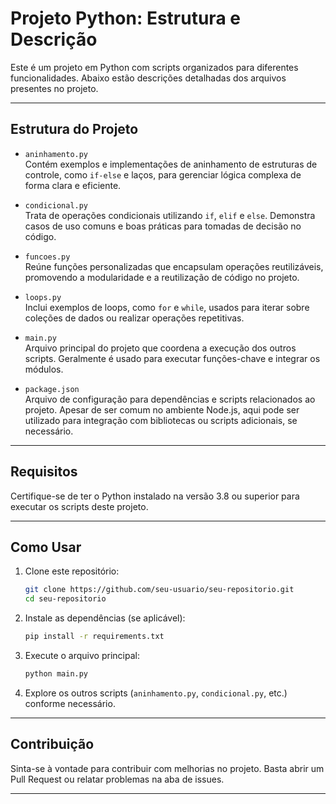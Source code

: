 

# Projeto Python: Estrutura e Descrição

Este é um projeto em Python com scripts organizados para diferentes funcionalidades. Abaixo estão descrições detalhadas dos arquivos presentes no projeto.

---

## Estrutura do Projeto

- `aninhamento.py`  
  Contém exemplos e implementações de aninhamento de estruturas de controle, como `if-else` e laços, para gerenciar lógica complexa de forma clara e eficiente.

- `condicional.py`  
  Trata de operações condicionais utilizando `if`, `elif` e `else`. Demonstra casos de uso comuns e boas práticas para tomadas de decisão no código.

- `funcoes.py`  
  Reúne funções personalizadas que encapsulam operações reutilizáveis, promovendo a modularidade e a reutilização de código no projeto.

- `loops.py`  
  Inclui exemplos de loops, como `for` e `while`, usados para iterar sobre coleções de dados ou realizar operações repetitivas.

- `main.py`  
  Arquivo principal do projeto que coordena a execução dos outros scripts. Geralmente é usado para executar funções-chave e integrar os módulos.

- `package.json`  
  Arquivo de configuração para dependências e scripts relacionados ao projeto. Apesar de ser comum no ambiente Node.js, aqui pode ser utilizado para integração com bibliotecas ou scripts adicionais, se necessário.

---

## Requisitos

Certifique-se de ter o Python instalado na versão 3.8 ou superior para executar os scripts deste projeto.

---

## Como Usar

1. Clone este repositório:
   ```bash
   git clone https://github.com/seu-usuario/seu-repositorio.git
   cd seu-repositorio
   ```

2. Instale as dependências (se aplicável):
   ```bash
   pip install -r requirements.txt
   ```

3. Execute o arquivo principal:
   ```bash
   python main.py
   ```

4. Explore os outros scripts (`aninhamento.py`, `condicional.py`, etc.) conforme necessário.

---

## Contribuição

Sinta-se à vontade para contribuir com melhorias no projeto. Basta abrir um Pull Request ou relatar problemas na aba de issues.

---



